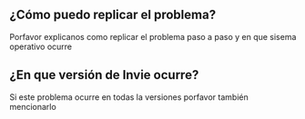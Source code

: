 ## ¿Cómo puedo replicar el problema?
Porfavor explicanos como replicar el problema paso a paso y en que sisema operativo ocurre
## ¿En que versión de Invie ocurre?
Si este problema ocurre en todas la versiones porfavor también mencionarlo
